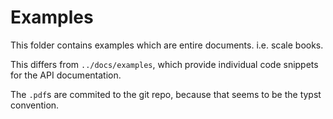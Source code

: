 # Examples

This folder contains examples which are entire documents.
i.e. scale books.

This differs from `../docs/examples`, which provide individual code snippets for the API documentation.

The `.pdf`s are commited to the git repo, because that seems to be the typst convention.
